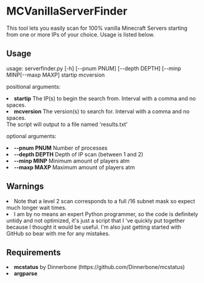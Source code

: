 <h1>MCVanillaServerFinder</h1>
This tool lets you easily scan for 100% vanilla Minecraft Servers starting from one or more IPs of your choice. Usage is listed below.
<h2>Usage</h2>
<p>usage: serverfinder.py [-h] [--pnum PNUM] [--depth DEPTH] [--minp MINP[--maxp MAXP]
                       startip mcversion</p>

<p>positional arguments:</p>
<li><strong>startip</strong>        The IP(s) to begin the search from. Interval with a comma and
                 no spaces.
  <li><strong>mcversion</strong>      The version(s) to search for. Interval with a comma and no
                 spaces.
<br />
    The script will output to a file named 'results.txt'
<p>optional arguments:</p>
<li><strong>--pnum PNUM</strong>    Number of processes</li>
  <li><strong>--depth DEPTH</strong>  Depth of IP scan (between 1 and 2)</li>
  <li><strong>--minp MINP</strong>    Minimum amount of players atm</li>
  <li><strong>--maxp MAXP</strong>    Maximum amount of players atm</li>
  <h2>Warnings</H2>
  <li>Note that a level 2 scan corresponds to a full /16 subnet mask so expect much longer wait times.</li>
  <li>I am by no means an expert Python programmer, so the code is definitely untidy and not optimized, it's just a script that I 've quickly put together because I thought it would be useful. I'm also just getting started with GitHub so bear with me for any mistakes.</li>
  <h2>Requirements</h2>
  <li><strong>mcstatus</strong> by Dinnerbone (https://github.com/Dinnerbone/mcstatus)
  <li><strong>argparse</strong>
